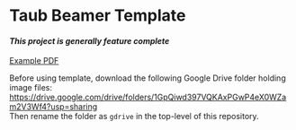 <!---
    This file is part of taub-beamer-template.
    Copyright (C) 2019  Emir Turkes

    This program is free software: you can redistribute it and/or modify
    it under the terms of the GNU General Public License as published by
    the Free Software Foundation, either version 3 of the License, or
    (at your option) any later version.

    This program is distributed in the hope that it will be useful,
    but WITHOUT ANY WARRANTY; without even the implied warranty of
    MERCHANTABILITY or FITNESS FOR A PARTICULAR PURPOSE.  See the
    GNU General Public License for more details.

    You should have received a copy of the GNU General Public License
    along with this program.  If not, see <http://www.gnu.org/licenses/>.

    Emir Turkes can be contacted at emir.turkes@eturkes.com
-->

# Taub Beamer Template
#### *This project is generally feature complete*

[Example PDF](https://drive.google.com/file/d/1DMka_aBW6tUW-djon_xyrElIyV6JjOIo/view?usp=sharing)

Before using template, download the following Google Drive folder holding image files:  
https://drive.google.com/drive/folders/1GpQiwd397VQKAxPGwP4eX0WZam2V3Wf4?usp=sharing  
Then rename the folder as `gdrive` in the top-level of this repository.

